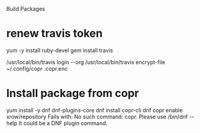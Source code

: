 Build Packages


# renew travis token

yum -y install ruby-devel
gem install travis

/usr/local/bin/travis login --org
/usr/local/bin/travis encrypt-file ~/.config/copr .copr.enc

# Install package from copr

yum install -y dnf dnf-plugins-core
dnf install copr-cli 
dnf copr enable xrow/repository
Fails with:
No such command: copr. Please use /bin/dnf --help
It could be a DNF plugin command.
